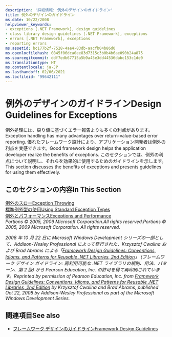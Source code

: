 ```yaml
---
description: '詳細情報: 例外のデザインのガイドライン'
title: 例外のデザインのガイドライン
ms.date: 10/22/2008
helpviewer_keywords:
- exceptions [.NET Framework], design guidelines
- class library design guidelines [.NET Framework], exceptions
- errors [.NET Framework], exceptions
- reporting errors
ms.assetid: bc177b2f-7528-4ae4-83db-aacfb04b86d0
ms.openlocfilehash: 0845f06dca0ee83d7315c3b0b4b6ae090b24a875
ms.sourcegitcommit: ddf7edb67715a5b9a45e3dd44536dabc153c1de0
ms.translationtype: HT
ms.contentlocale: ja-JP
ms.lasthandoff: 02/06/2021
ms.locfileid: "99642111"
---
```

# <a name="design-guidelines-for-exceptions"></a><span data-ttu-id="a2193-103">例外のデザインのガイドライン</span><span class="sxs-lookup"><span data-stu-id="a2193-103">Design Guidelines for Exceptions</span></span>

<span data-ttu-id="a2193-104">例外処理には、戻り値に基づくエラー報告よりも多くの利点があります。</span><span class="sxs-lookup"><span data-stu-id="a2193-104">Exception handling has many advantages over return-value-based error reporting.</span></span> <span data-ttu-id="a2193-105">優れたフレームワーク設計により、アプリケーション開発者は例外の利点を実感できます。</span><span class="sxs-lookup"><span data-stu-id="a2193-105">Good framework design helps the application developer realize the benefits of exceptions.</span></span> <span data-ttu-id="a2193-106">このセクションでは、例外の利点について説明し、それらを効果的に使用するためのガイドラインを示します。</span><span class="sxs-lookup"><span data-stu-id="a2193-106">This section discusses the benefits of exceptions and presents guidelines for using them effectively.</span></span>  
  
## <a name="in-this-section"></a><span data-ttu-id="a2193-107">このセクションの内容</span><span class="sxs-lookup"><span data-stu-id="a2193-107">In This Section</span></span>  

 [<span data-ttu-id="a2193-108">例外のスロー</span><span class="sxs-lookup"><span data-stu-id="a2193-108">Exception Throwing</span></span>](exception-throwing.md)  
 [<span data-ttu-id="a2193-109">標準例外型の使用</span><span class="sxs-lookup"><span data-stu-id="a2193-109">Using Standard Exception Types</span></span>](using-standard-exception-types.md)  
 [<span data-ttu-id="a2193-110">例外とパフォーマンス</span><span class="sxs-lookup"><span data-stu-id="a2193-110">Exceptions and Performance</span></span>](exceptions-and-performance.md)  
 <span data-ttu-id="a2193-111">*Portions © 2005, 2009 Microsoft Corporation.All rights reserved.*</span><span class="sxs-lookup"><span data-stu-id="a2193-111">*Portions © 2005, 2009 Microsoft Corporation. All rights reserved.*</span></span>  
  
 <span data-ttu-id="a2193-112">*2008 年 10 月 22 日に Microsoft Windows Development シリーズの一部として、Addison-Wesley Professional によって発行された、Krzysztof Cwalina および Brad Abrams による「[Framework Design Guidelines: Conventions, Idioms, and Patterns for Reusable .NET Libraries, 2nd Edition](https://www.informit.com/store/framework-design-guidelines-conventions-idioms-and-9780321545619)」 (フレームワーク デザイン ガイドライン: 再利用可能な .NET ライブラリの規則、用法、パターン、第 2 版) から Pearson Education, Inc. の許可を得て再印刷されています。*</span><span class="sxs-lookup"><span data-stu-id="a2193-112">*Reprinted by permission of Pearson Education, Inc. from [Framework Design Guidelines: Conventions, Idioms, and Patterns for Reusable .NET Libraries, 2nd Edition](https://www.informit.com/store/framework-design-guidelines-conventions-idioms-and-9780321545619) by Krzysztof Cwalina and Brad Abrams, published Oct 22, 2008 by Addison-Wesley Professional as part of the Microsoft Windows Development Series.*</span></span>  
  
## <a name="see-also"></a><span data-ttu-id="a2193-113">関連項目</span><span class="sxs-lookup"><span data-stu-id="a2193-113">See also</span></span>

- [<span data-ttu-id="a2193-114">フレームワーク デザインのガイドライン</span><span class="sxs-lookup"><span data-stu-id="a2193-114">Framework Design Guidelines</span></span>](index.md)
